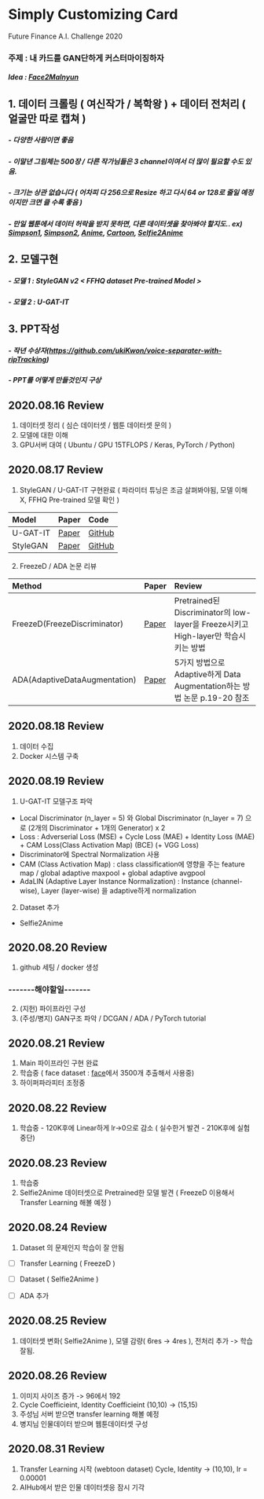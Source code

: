 # Simply Customizing Card
Future Finance A.I. Challenge 2020
### 주제 : 내 카드를 GAN단하게 커스터마이징하자
##### Idea : [Face2Malnyun](https://github.com/bryandlee/malnyun_faces)


## 1. 데이터 크롤링 ( 여신작가 / 복학왕 ) + 데이터 전처리 ( 얼굴만 따로 캡쳐 )
##### - 다양한 사람이면 좋음
##### - 이말년 그림체는 500장 / 다른 작가님들은 3 channel이여서 더 많이 필요할 수도 있음.
##### - 크기는 상관 없습니다 ( 어차피 다 256으로 Resize 하고 다시 64 or 128로 줄일 예정이지만 크면 클 수록 좋음 )
##### - 만일 웹툰에서 데이터 허락을 받지 못하면, 다른 데이터셋을 찾아봐야 할지도.. ex) [Simpson1](https://www.kaggle.com/alexattia/the-simpsons-characters-dataset), [Simpson2](https://www.kaggle.com/kostastokis/simpsons-faces), [Anime](https://www.kaggle.com/splcher/animefacedataset), [Cartoon](https://google.github.io/cartoonset/), [Selfie2Anime](https://www.kaggle.com/arnaud58/selfie2anime)

## 2. 모델구현 
##### - 모델 1 : StyleGAN v2 < FFHQ dataset Pre-trained Model >
##### - 모델 2 : U-GAT-IT


## 3. PPT작성
##### - 작년 수상자(https://github.com/ukiKwon/voice-separater-with-ripTracking)
##### - PPT를 어떻게 만들것인지 구상





## 2020.08.16 Review

1. 데이터셋 정리 ( 심슨 데이터셋 / 웹툰 데이터셋 문의 )
2. 모델에 대한 이해
3. GPU서버 대여 ( Ubuntu / GPU 15TFLOPS / Keras, PyTorch / Python)

## 2020.08.17 Review

1. StyleGAN / U-GAT-IT 구현완료 ( 파라미터 튜닝은 조금 살펴봐야됨, 모델 이해 X, FFHQ Pre-trained 모델 확인 )

|Model|Paper|Code|
|:---|:---|:---|
| U-GAT-IT | [Paper](https://arxiv.org/pdf/1907.10830.pdf) | [GitHub](https://github.com/znxlwm/UGATIT-pytorch) |
| StyleGAN | [Paper](https://arxiv.org/pdf/1812.04948.pdf) | [GitHub](https://github.com/rosinality/stylegan2-pytorch) |

2. FreezeD / ADA 논문 리뷰

|Method|Paper|Review|
|:---|:---|:---|
| FreezeD(FreezeDiscriminator) | [Paper](https://arxiv.org/pdf/2002.10964.pdf) | Pretrained된 Discriminator의 low-layer을 Freeze시키고 High-layer만 학습시키는 방법 |
| ADA(AdaptiveDataAugmentation) | [Paper](https://research.nvidia.com/sites/default/files/pubs/2020-06_Training-Generative-Adversarial/karras2020-limited-data.pdf )| 5가지 방법으로 Adaptive하게 Data Augmentation하는 방법 논문 p.19-20 참조 |


## 2020.08.18 Review

1. 데이터 수집
2. Docker 시스템 구축


## 2020.08.19 Review

1. U-GAT-IT 모델구조 파악
- Local Discriminator (n_layer = 5) 와 Global Discriminator (n_layer = 7) 으로 (2개의 Discriminator + 1개의 Generator) x 2
- Loss : Adverserial Loss (MSE) + Cycle Loss (MAE) + Identity Loss (MAE) + CAM Loss(Class Activation Map) (BCE) (+ VGG Loss)
- Discriminator에 Spectral Normalization 사용
- CAM (Class Activation Map) : class classification에 영향을 주는 feature map / global adaptive maxpool + global adaptive avgpool
- AdaLIN (Adaptive Layer Instance Normalization) : Instance (channel-wise), Layer (layer-wise) 을 adaptive하게 normalization

2. Dataset 추가
- Selfie2Anime


## 2020.08.20 Review

1. github 세팅 / docker 생성
### -------해야할일-------
2. (지헌)     파이프라인 구성
3. (주성/병지) GAN구조 파악 / DCGAN / ADA / PyTorch tutorial


## 2020.08.21 Review

1. Main 파이프라인 구현 완료
2. 학습중 ( face dataset : [face](https://github.com/JingchunCheng/All-Age-Faces-Dataset)에서 3500개 추출해서 사용중)
3. 하이퍼파라피터 조정중


## 2020.08.22 Review

1. 학습중 - 120K후에 Linear하게 lr->0으로 감소 ( 실수한거 발견 - 210K후에 실험 중단)


## 2020.08.23 Review

1. 학습중
2. Selfie2Anime 데이터셋으로 Pretrained한 모델 발견 ( FreezeD 이용해서 Transfer Learning 해볼 예정 )

## 2020.08.24 Review

1. Dataset 의 문제인지 학습이 잘 안됨
- [ ] Transfer Learning ( FreezeD )
- [ ] Dataset ( Selfie2Anime )
- [ ] ADA 추가


## 2020.08.25 Review

1. 데이터셋 변화( Selfie2Anime ), 모델 감량( 6res -> 4res ), 전처리 추가 -> 학습 잘됨.


## 2020.08.26 Review

1. 이미지 사이즈 증가 -> 96에서 192
2. Cycle Coefficieint, Identity Coefficieint (10,10) -> (15,15)
3. 주성님 서버 받으면 transfer learning 해볼 예정
4. 병지님 인물데이터 받으며 웹툰데이터셋 구성


## 2020.08.31 Review

1. Transfer Learning 시작 (webtoon dataset) Cycle, Identity -> (10,10), lr = 0.00001
2. AIHub에서 받은 인물 데이터셋응 잠시 기각
